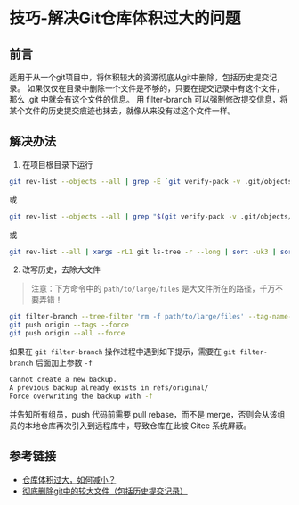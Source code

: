 # 技巧-解决Git仓库体积过大的问题

## 前言
适用于从一个git项目中，将体积较大的资源彻底从git中删除，包括历史提交记录。
如果仅仅在目录中删除一个文件是不够的，只要在提交记录中有这个文件，那么 .git 中就会有这个文件的信息。
用 filter-branch 可以强制修改提交信息，将某个文件的历史提交痕迹也抹去，就像从来没有过这个文件一样。

## 解决办法
1. 在项目根目录下运行
```bash
git rev-list --objects --all | grep -E `git verify-pack -v .git/objects/pack/*.idx | sort -k 3 -n | tail -10 | awk '{print$1}' | sed ':a;N;$!ba;s/\n/|/g'`
```
或
```bash
git rev-list --objects --all | grep "$(git verify-pack -v .git/objects/pack/*.idx | sort -k 3 -n | tail -15 | awk '{print$1}')"
```
或
```bash
git rev-list --all | xargs -rL1 git ls-tree -r --long | sort -uk3 | sort -rnk4 | head -10
```


2. 改写历史，去除大文件
> 注意：下方命令中的 `path/to/large/files` 是大文件所在的路径，千万不要弄错！
```bash
git filter-branch --tree-filter 'rm -f path/to/large/files' --tag-name-filter cat -- --all
git push origin --tags --force
git push origin --all --force
```

如果在 `git filter-branch` 操作过程中遇到如下提示，需要在 `git filter-branch` 后面加上参数 `-f`
```bash
Cannot create a new backup.
A previous backup already exists in refs/original/
Force overwriting the backup with -f
```

并告知所有组员，push 代码前需要 pull rebase，而不是 merge，否则会从该组员的本地仓库再次引入到远程库中，导致仓库在此被 Gitee 系统屏蔽。

## 参考链接
* [仓库体积过大，如何减小？](https://gitee.com/help/articles/4232)
* [彻底删除git中的较大文件（包括历史提交记录）](https://blog.csdn.net/HappyRocking/article/details/89313501)
